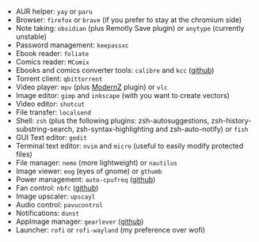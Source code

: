 - AUR helper: `yay` or `paru`
- Browser: `firefox` or `brave` (if you prefer to stay at the chromium side)
- Note taking: `obsidian` (plus Remotly Save plugin) or `anytype` (currently unstable)
- Password management: `keepassxc`
- Ebook reader: `foliate`
- Comics reader: `MComix`
- Ebooks and comics converter tools: `calibre` and `kcc` ([github](https://github.com/ciromattia/kcc))
- Torrent client: `qbittorrent`
- Video player: `mpv` (plus [ModernZ](https://github.com/Samillion/ModernZ) plugin) or `vlc`
- Image editor: `gimp` and `inkscape` (with you want to create vectors)
- Video editor: `shotcut`
- File transfer: `localsend`
- Shell: `zsh` (plus the following plugins: zsh-autosuggestions, zsh-history-substring-search, zsh-syntax-highlighting and zsh-auto-notify) or `fish`
- GUI Text editor: `gedit`
- Terminal text editor: `nvim` and `micro` (useful to easily modify protected files)
- File manager: `nemo` (more lightweight) or `nautilus`
- Image viewer: `eog` (eyes of gnome) or `gthumb`
- Power management: `auto-cpufreq` ([github](https://github.com/AdnanHodzic/auto-cpufreq))
- Fan control: `nbfc` ([github](https://github.com/hirschmann/nbfc))
- Image upscaler: `upscayl`
- Audio control: `pavucontrol`
- Notifications: `dunst`
- AppImage manager: `gearlever` ([github](https://github.com/mijorus/gearlever))
- Launcher: `rofi` or `rofi-wayland` (my preference over wofi)
